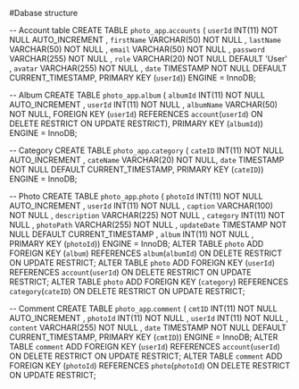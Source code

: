 #Dabase structure 

-- Account table
CREATE TABLE `photo_app`.`accounts` (
`userId` INT(11) NOT NULL AUTO_INCREMENT , 
`firstName` VARCHAR(50) NOT NULL , 
`lastName` VARCHAR(50) NOT NULL , 
`email` VARCHAR(50) NOT NULL , 
`password` VARCHAR(255) NOT NULL , 
`role` VARCHAR(20) NOT NULL DEFAULT 'User' , 
`avatar` VARCHAR(255) NOT NULL , 
`date` TIMESTAMP NOT NULL DEFAULT CURRENT_TIMESTAMP, 
PRIMARY KEY (`userId`)) ENGINE = InnoDB;

-- Album 
CREATE TABLE `photo_app`.`album` (
`albumId` INT(11) NOT NULL AUTO_INCREMENT , 
`userId` INT(11) NOT NULL , 
`albumName` VARCHAR(50) NOT NULL, 
FOREIGN KEY (`userId`) REFERENCES `account`(`userId`) ON DELETE RESTRICT ON UPDATE RESTRICT),
PRIMARY KEY (`albumId`)) ENGINE = InnoDB;

-- Category
CREATE TABLE `photo_app`.`category` (
`cateID` INT(11) NOT NULL AUTO_INCREMENT , 
`cateName` VARCHAR(20) NOT NULL, 
`date` TIMESTAMP NOT NULL DEFAULT CURRENT_TIMESTAMP, 
PRIMARY KEY (`cateID`)) ENGINE = InnoDB;

-- Photo
CREATE TABLE `photo_app`.`photo` (
`photoId` INT(11) NOT NULL AUTO_INCREMENT , 
`userId` INT(11) NOT NULL , 
`caption` VARCHAR(100) NOT NULL , 
`description` VARCHAR(225) NOT NULL , 
`category` INT(11) NOT NULL , 
`photoPath` VARCHAR(255) NOT NULL , 
`updateDate` TIMESTAMP NOT NULL DEFAULT CURRENT_TIMESTAMP , 
`album` INT(11) NOT NULL , 
PRIMARY KEY (`photoId`)) ENGINE = InnoDB;
ALTER TABLE `photo` ADD FOREIGN KEY (`album`) REFERENCES `album`(`albumId`) ON DELETE RESTRICT ON UPDATE RESTRICT;
ALTER TABLE `photo` ADD FOREIGN KEY (`userId`) REFERENCES `account`(`userId`) ON DELETE RESTRICT ON UPDATE RESTRICT;
ALTER TABLE `photo` ADD FOREIGN KEY (`category`) REFERENCES `category`(`cateID`) ON DELETE RESTRICT ON UPDATE RESTRICT;

-- Comment
CREATE TABLE `photo_app`.`comment` (
`cmtID` INT(11) NOT NULL AUTO_INCREMENT , 
`photoId` INT(11) NOT NULL , 
`userId` INT(11) NOT NULL , 
`content` VARCHAR(255) NOT NULL , 
`date` TIMESTAMP NOT NULL DEFAULT CURRENT_TIMESTAMP, 
PRIMARY KEY (`cmtID`)) ENGINE = InnoDB;
ALTER TABLE `comment` ADD FOREIGN KEY (`userId`) REFERENCES `account`(`userId`) ON DELETE RESTRICT ON UPDATE RESTRICT; 
ALTER TABLE `comment` ADD FOREIGN KEY (`photoId`) REFERENCES `photo`(`photoId`) ON DELETE RESTRICT ON UPDATE RESTRICT;
